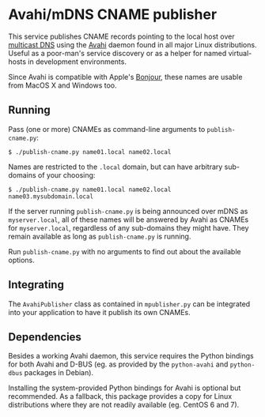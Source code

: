 # Avahi/mDNS CNAME publisher

This service publishes CNAME records pointing to the local host over
[multicast DNS](http://www.multicastdns.org) using the [Avahi](http://www.avahi.org/wiki/AboutAvahi)
daemon found in all major Linux distributions. Useful as a poor-man's service discovery or as a
helper for named virtual-hosts in development environments.

Since Avahi is compatible with Apple's [Bonjour](https://www.apple.com/support/bonjour),
these names are usable from MacOS X and Windows too.

## Running

Pass (one or more) CNAMEs as command-line arguments to `publish-cname.py`:

```
$ ./publish-cname.py name01.local name02.local
```

Names are restricted to the `.local` domain, but can have arbitrary sub-domains of your choosing:

```
$ ./publish-cname.py name01.local name02.local name03.mysubdomain.local
```

If the server running `publish-cname.py` is being announced over mDNS as `myserver.local`, all of
these names will be answered by Avahi as CNAMEs for `myserver.local`, regardless of any sub-domains
they might have. They remain available as long as `publish-cname.py` is running.

Run `publish-cname.py` with no arguments to find out about the available options.

## Integrating

The `AvahiPublisher` class as contained in `mpublisher.py` can be integrated into your application
to have it publish its own CNAMEs.

## Dependencies

Besides a working Avahi daemon, this service requires the Python bindings for both Avahi and D-BUS
(eg. as provided by the `python-avahi` and `python-dbus` packages in Debian).

Installing the system-provided Python bindings for Avahi is optional but recommended. As a fallback,
this package provides a copy for Linux distributions where they are not readily available (eg. CentOS 6 and 7).
